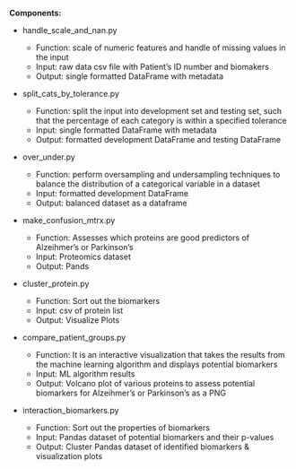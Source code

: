 **Components:**

+ handle_scale_and_nan.py
	+ Function: scale of numeric features and handle of missing values in the input
	+ Input: raw data csv file with Patient’s ID number and biomakers
	+ Output: single formatted DataFrame with metadata

+ split_cats_by_tolerance.py
 	+ Function: split the input into development set and testing set, such that the percentage of each category is within a specified tolerance	
 	+ Input: single formatted DataFrame with metadata
	+ Output: formatted development DataFrame and testing DataFrame

+ over_under.py
	+ Function: perform oversampling and undersampling techniques to balance the distribution of a categorical variable in a dataset 
	+ Input: formatted development DataFrame
	+ Output: balanced dataset as a dataframe

+ make_confusion_mtrx.py
	+ Function: Assesses which proteins are good predictors of Alzeihmer’s or Parkinson’s 
	+ Input: Proteomics dataset 
	+ Output: Pands

+ cluster_protein.py
	+ Function: Sort out the biomarkers
	+ Input: csv of protein list
	+ Output: Visualize Plots

+ compare_patient_groups.py
	+ Function: It is an interactive visualization that takes the results from the machine learning algorithm and displays potential biomarkers
	+ Input: ML algorithm results
	+ Output: Volcano plot of various proteins to assess potential biomarkers for Alzeihmer’s or Parkinson’s as a PNG

+ interaction_biomarkers.py
	+ Function: Sort out the properties of biomarkers
	+ Input: Pandas dataset of potential biomarkers and their p-values
	+ Output: Cluster Pandas dataset of identified biomarkers & visualization plots


